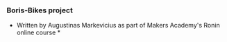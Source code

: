 ### Boris-Bikes project ###

* Written by Augustinas Markevicius as part of Makers Academy's Ronin online course *